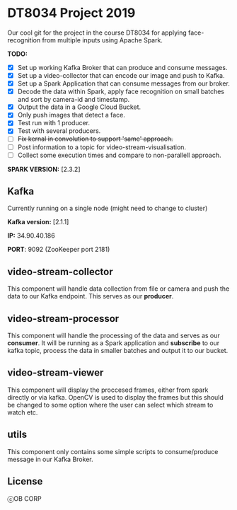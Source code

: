 # DT8034 Project 2019
Our cool git for the project in the course DT8034 for applying face-recognition from multiple inputs using Apache Spark.  

**TODO:**

- [x] Set up working Kafka Broker that can produce and consume messages.
- [x] Set up a video-collector that can encode our image and push to Kafka.
- [x] Set up a Spark Application that can consume messages from our broker.
- [x] Decode the data within Spark, apply face recognition on small batches and sort by camera-id and timestamp. 
- [x] Output the data in a Google Cloud Bucket. 
- [x] Only push images that detect a face. 
- [x] Test run with 1 producer.
- [x] Test with several producers. 
- [ ] ~~Fix kernal in convolution to support 'same' approach.~~
- [ ] Post information to a topic for video-stream-visualisation.
- [ ] Collect some execution times and compare to non-parallell approach. 

**SPARK VERSION:** [2.3.2]


## Kafka
Currently running on a single node (might need to change to cluster)

**Kafka version:** [2.1.1] 

**IP:** 34.90.40.186 

**PORT**: 9092 (ZooKeeper port 2181) 
	


## video-stream-collector

This component will handle data collection from file or camera and push the data to our Kafka endpoint. This serves as our **producer**. 

## video-stream-processor

This component will handle the processing of the data and serves as our **consumer**. It will be running as a Spark application and **subscribe** to our kafka topic, process the data in smaller batches and output it to our bucket. 

## video-stream-viewer

This component will display the proccesed frames, either from spark directly or via kafka. OpenCV is used to display the frames but this should be changed to some option where the user can select which stream to watch etc.

## utils

This component only contains some simple scripts to consume/produce message in our Kafka Broker. 


## License

ⓒOB CORP
